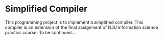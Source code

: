 # Simplified Compiler
This programming project is to implement a simplified compiler. This compiler is an extension of the final assignment of NJU information science practics course.
To be continued...
